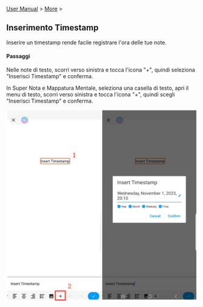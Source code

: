 [User Manual](/dragonnest/drawnote/manual/en) > [More](/dragonnest/drawnote/manual/en/more) >

Inserimento Timestamp
---
Inserire un timestamp rende facile registrare l'ora delle tue note.

#### Passaggi
Nelle note di testo, scorri verso sinistra e tocca l'icona "+", quindi seleziona "Inserisci Timestamp" e conferma.

In Super Nota e Mappatura Mentale, seleziona una casella di testo, apri il menu di testo, scorri verso sinistra e tocca l'icona "+", quindi scegli "Inserisci Timestamp" e conferma.

![Inserimento Timestamp](imgs/insert_timestamp1.png)